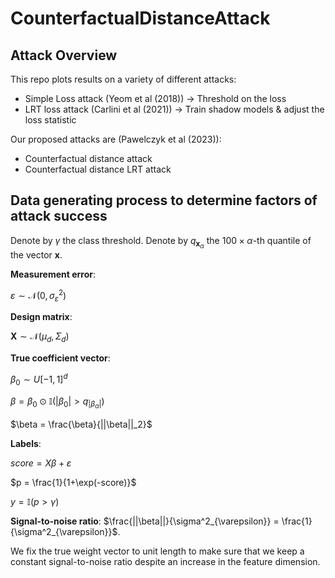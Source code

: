 # CounterfactualDistanceAttack

## Attack Overview

This repo plots results on a variety of different attacks:
- Simple Loss attack (Yeom et al (2018)) -> Threshold on the loss
- LRT loss attack (Carlini et al (2021)) -> Train shadow models & adjust the loss statistic

Our proposed attacks are (Pawelczyk et al (2023)):
- Counterfactual distance attack
- Counterfactual distance LRT attack

## Data generating process to determine factors of attack success

Denote by $\gamma$ the class threshold. Denote by $q_{\mathbf{x}_{\alpha}}$ the $100 \times \alpha$-th quantile of the vector $\mathbf{x}$.

**Measurement error**:

$\varepsilon \sim \mathcal{N}(0, \sigma^2_{\varepsilon})$

**Design matrix**: 

$\mathbf{X} \sim \mathcal{N}(\mu_d, \Sigma_d)$

**True coefficient vector**:

$\beta_0 \sim U[-1,1]^d$

$\beta = \beta_0 \odot \mathbb{I}(|\beta_0| > q_{|\beta_{\alpha}|})$

$\beta = \frac{\beta}{||\beta||_2}$

**Labels**:

$score =  X \beta + \varepsilon$

$p = \frac{1}{1+\exp(-score)}$

$y =  \mathbb{I}\big( p  > \gamma \big)$

**Signal-to-noise ratio**:
$\frac{||\beta||}{\sigma^2_{\varepsilon}} = \frac{1}{\sigma^2_{\varepsilon}}$.

We fix the true weight vector to unit length to make sure that we keep a constant signal-to-noise ratio despite an increase in the feature dimension.
